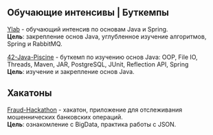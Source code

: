 ## Обучающие интенсивы | Буткемпы

[Ylab](https://github.com/EMIR1HUB/Java-Trainee-Projects/tree/main/Y_LAB) - обучающий интенсив по основам Java и Spring.
<br>**Цель**: закрепление основ Java, углубленное изучение алгоритмов, Spring и RabbitMQ.

[42-Java-Piscine](https://github.com/EMIR1HUB/Java-Trainee-Projects/tree/main/Java-Piscine-42) -  буткемп по изучению основ Java: OOP, File IO, Threads, Maven, JAR, PostgreSQL,
JUnit, Reflection API, Spring <br>**Цель**: изучение и закрепление основ Java.

## Хакатоны

[Fraud-Hackathon](https://github.com/CreativeWex/Opportunity-Cup-2022) - хакатон, приложение для отслеживания мошеннических банковских операций.
<br>**Цель**: ознакомление с BigData, практика работы с JSON.